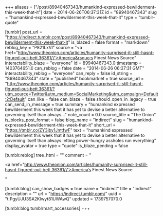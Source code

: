 +++
aliases = ["/post/89940467343/humankind-expressed-bewilderment-this-week-that-it"]
date = 2014-06-26T06:37:31Z
id = "89940467343"
slug = "humankind-expressed-bewilderment-this-week-that-it"
type = "tumblr-quote"

[tumblr]
post_url = "https://indirect.tumblr.com/post/89940467343/humankind-expressed-bewilderment-this-week-that-it"
is_blazed = false
format = "markdown"
reblog_key = "P821LxVI"
source = "<a href=\"http://www.theonion.com/articles/humanity-surprised-it-still-hasnt-figured-out-bett,36361/\">America&rsquo;s Finest News Source</a>"
interactability_blaze = "everyone"
id = 89940467343.0
timestamp = 1403764651.0
can_reblog = false
date = "2014-06-26 06:37:31 GMT"
interactability_reblog = "everyone"
can_reply = false
id_string = "89940467343"
state = "published"
bookmarklet = true
source_url = "http://www.theonion.com/articles/humanity-surprised-it-still-hasnt-figured-out-bett,36361/?utm_source=Twitter&utm_medium=SocialMarketing&utm_campaign=Default:2:Default"
can_like = false
can_blaze = false
should_open_in_legacy = true
can_send_in_message = true
summary = "humankind expressed bewilderment this week that it has yet to devise a better alternative to governing itself than always..."
note_count = 0.0
source_title = "The Onion"
is_blocks_post_format = false
blog_name = "indirect"
slug = "humankind-expressed-bewilderment-this-week-that-it"
short_url = "https://tmblr.co/ZY3jby1JmtfwF"
text = "humankind expressed bewilderment this week that it has yet to devise a better alternative to governing itself than always letting power-hungry assholes run everything"
display_avatar = true
type = "quote"
is_blaze_pending = false

[tumblr.reblog]
tree_html = ""
comment = "<p><a href=\"http://www.theonion.com/articles/humanity-surprised-it-still-hasnt-figured-out-bett,36361/\">America’s Finest News Source</a></p>"

[tumblr.blog]
can_show_badges = true
name = "indirect"
title = "indirect"
description = ""
url = "https://indirect.tumblr.com/"
uuid = "t:PgyUJU3SA2Klwyt81UWAwQ"
updated = 1739757070.0

[tumblr.blog.tumblrmart_accessories]
+++
